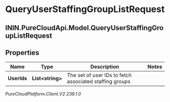 # QueryUserStaffingGroupListRequest

## ININ.PureCloudApi.Model.QueryUserStaffingGroupListRequest

## Properties

|Name | Type | Description | Notes|
|------------ | ------------- | ------------- | -------------|
| **UserIds** | **List&lt;string&gt;** | The set of user IDs to fetch associated staffing groups | |



_PureCloudPlatform.Client.V2 239.1.0_
